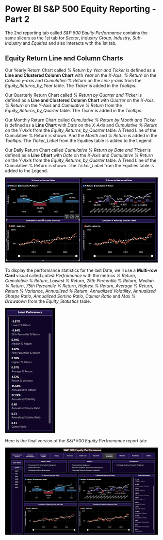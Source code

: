 # Power BI S&P 500 Equity Reporting - Part 2

The 2nd reporting tab called *S&P 500 Equity Performance* contains the same slicers as the 1st tab for *Sector*, *Industry Group*, *Industry*, *Sub-Industry* and *Equities* and also interacts with the 1st tab.

## Equity Return Line and Column Charts

Our Yearly Return Chart called *% Return by Year and Ticker* is defined as a **Line and Clustered Column Chart** with *Year* on the *X-Axis*, *% Return* on the *Column y-axis* and *Cumulative % Return* on the 
*Line y-axis* from the *Equity_Returns_by_Year* table. The *Ticker* is added in the *Tooltips*. 

Our Quarterly Return Chart called *% Return by Quarter and Ticker* is defined as a **Line and Clustered Column Chart** with *Quarter* on the *X-Axis*, *% Return* on the *Y-Axis* and *Cumulative % Return* from the *Equity_Returns_by_Quarter* table. The *Ticker* is added in the *Tooltips*.

Our Monthly Return Chart called *Cumulative % Return by Month and Ticker* is defined as a **Line Chart** with *Date* on the *X-Axis* and *Cumulative % Return* on the *Y-Axis* from the *Equity_Returns_by_Quarter* table. 
A Trend Line of the Cumulative % Return is shown. And the *Month* and *% Return* is added in the *Tooltips*. The *Ticker_Label* from the Equities table is added to the Legend.

Our Daily Return Chart called *Cumulative % Return by Date and Ticker* is defined as a **Line Chart** with *Date* on the *X-Axis* and *Cumulative % Return* on the *Y-Axis* from the *Equity_Returns_by_Quarter* table. 
A Trend Line of the Cumulative % Return is shown. The *Ticker_Label* from the Equities table is added to the Legend.

![Power_BI_Return_Line_Columns_Charts.jpg](https://github.com/danvuk567/SP500-Stock-Analysis/blob/main/images/Power_BI_Return_Line_Columns_Charts.jpg?raw=true)

To display the performance statistics for the last Date, we'll use a **Multi-row Card** visual called *Latest Perfromance* with the metrics *% Return*, *Cumulative % Return*, *Lowest % Return*, *25th Percentile % Return*, *Median % Return*, *75th Percentile % Return*, *Highest % Return*, *Average % Return*, *Return % Variance*, *Annualized % Return*, *Annualized Volatility*, *Annualized Sharpe Ratio*, *Annualized Sortino Ratio*, *Calmar Ratio* and *Max % Drawdown* from the *Equity_Statistics* table.

![Power_BI_Return_Multi_Row_Card_Chart.jpg](https://github.com/danvuk567/SP500-Stock-Analysis/blob/main/images/Power_BI_Return_Multi_Row_Card_Chart.jpg?raw=true)

Here is the final version of the *S&P 500 Equity Perfromance* report tab:

![Power_BI_Equity_Report_2nd_tab.jpg](https://github.com/danvuk567/SP500-Stock-Analysis/blob/main/images/Power_BI_Equity_Report_2nd_tab.jpg?raw=true)

